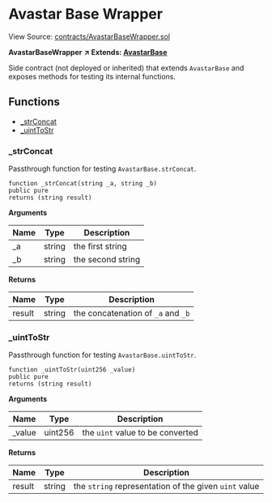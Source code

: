 # Avastar Base Wrapper

View Source: [contracts/AvastarBaseWrapper.sol](https://github.com/Dapp-Wizards/Avastars-Contracts/blob/master/contracts/AvastarBaseWrapper.sol)

**AvastarBaseWrapper** **↗ Extends: [AvastarBase](contracts/AvastarBase.md)**

Side contract (not deployed or inherited) that extends
`AvastarBase` and exposes methods for testing its internal functions.

## **Functions**

- [_strConcat](#_strconcat)
- [_uintToStr](#_uinttostr)

### _strConcat

Passthrough function for testing `AvastarBase.strConcat`.

```solidity
function _strConcat(string _a, string _b)
public pure
returns (string result)
```

**Arguments**

| Name        | Type           | Description  |
| ------------- |------------- | -----|
| _a | string | the first string | 
| _b | string | the second string | 

**Returns**

| Name        | Type           | Description  |
| ------------- |------------- | -----|
| result | string | the concatenation of `_a` and `_b` | 

### _uintToStr

Passthrough function for testing `AvastarBase.uintToStr`.

```solidity
function _uintToStr(uint256 _value)
public pure
returns (string result)
```

**Arguments**

| Name        | Type           | Description  |
| ------------- |------------- | -----|
| _value | uint256 | the `uint` value to be converted | 

**Returns**

| Name        | Type           | Description  |
| ------------- |------------- | -----|
| result | string | the `string` representation of the given `uint` value | 

